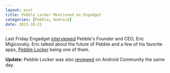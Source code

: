 ```yaml
---
layout: post
title: Pebble Locker Mentioned on Engadget
categories: [Pebble, Android]
date: 2013-10-21
---
```

Last Friday Engadget [interviewed](http://www.engadget.com/2013/10/18/pebble-ceo/) Pebble's Founder and CEO, 
Eric Migicovsky. Eric talked about the future of Pebble and a few of his favorite apps, 
[Pebble Locker](https://play.google.com/store/apps/details?id=com.lukekorth.pebblelocker) being one of them.

__Update:__ Pebble Locker was also [reviewed](http://androidcommunity.com/pebble-locker-app-pin-locks-your-phone-upon-pebble-disconnect-20131018/)
on Android Community the same day.

<!-- more -->

<div style='text-align:center;'>
<script type='text/javascript' src='http://pshared.5min.com/Scripts/PlayerSeed.js?sid=281&width=342&height=200s&playList=517975309'></script>
<br>
</div>

<div class="clearfix"></div>
